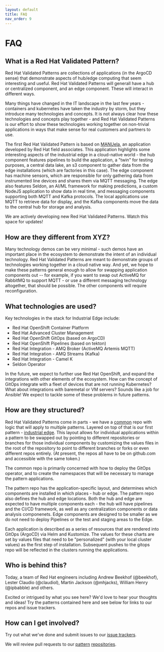 ```yaml
---
layout: default
title: FAQ
nav_order: 9
---
```


# FAQ

## What is a Red Hat Validated Pattern?

Red Hat Validated Patterns are collections of applications (in the ArgoCD sense) that demonstrate aspects of hub/edge computing that seem interesting and useful.  Red Hat Validated Patterns will generall have a hub or centralized component, and an edge component.  These will interact in different ways.

Many things have changed in the IT landscape in the last few years - containers and kubernetes have taken the industry by storm, but they introduce many technologies and concepts.  It is not always clear how these technologies and concepts play together - and Red Hat Validated Patterns is our effort to show these technologies working together on non-trivial applications in ways that make sense for real customers and partners to use.

The first Red Hat Validated Pattern is based on [MANUela](https://github.com/sa-mw-dach/manuela), an application developed by Red Hat field associates.  This application highlights some interesting aspects of the industrial edge in a cloud-native world - the hub component features pipelines to build the application, a "twin" for testing purposes, a central data lake, an s3 component to gather data from the edge installations (which are factories in this case).  The edge component has machine sensors, which are responsible for only gathering data from instrumented line devices and shares them via MQTT messaging.  The edge also features Seldon, an AI/ML framework for making predictions, a custom NodeJS application to show data in real time, and messaging components supporting both MQTT and Kafka protocols.  The local applications use MQTT to retrieve data for display, and the Kafka components move the data to the central hub for storage and analysis.

We are actively developing new Red Hat Validated Patterns.  Watch this space for updates!

## How are they different from XYZ?

Many technology demos can be very minimal - such demos have an important place in the ecosystem to demonstrate the intent of an individual technology.  Red Hat Validated Patterns are meant to demonstrate groups of technologies working together in a cloud native way.  And yet, we hope to make these patterns general enough to allow for swapping application components out -- for example, if you want to swap out ActiveMQ for RabbitMQ to support MQTT - or use a different messaging technology altogether, that should be possible.  The other components will require reconfiguration.

## What technologies are used?

Key technologies in the stack for Industrial Edge include:

- Red Hat OpenShift Container Platform
- Red Hat Advanced Cluster Management
- Red Hat OpenShift GitOps (based on ArgoCD)
- Red Hat OpenShift Pipelines (based on tekton)
- Red Hat Integration - AMQ Broker (ActiveMQ Artemis MQTT)
- Red Hat Integration - AMQ Streams (Kafka)
- Red Hat Integration - Camel K
- Seldon Operator

In the future, we expect to further use Red Hat OpenShift, and expand the integrations with other elements of the ecosystem.  How can the concept of GitOps integrate with a fleet of devices that are not running Kubernetes?  What about integrations with baremetal or VM servers?  Sounds like a job for Ansible!  We expect to tackle some of these problems in future patterns.

## How are they structured?

Red Hat Validated Patterns come in parts - we have a [common](https://github.com/hybrid-cloud-patterns/common) repo with logic that will apply to multiple patterns.  Layered on top of that is our first pattern - [industrial edge](https://github.com/hybrid-cloud-patterns/industrial-edge).  This layout allows for individual applications within a pattern to be swapped out by pointing to different repositories or branches for those individual components by customizing the values files in the root of the repository to point to different branches or forks or even different repos entirely. (At present, the repos all have to be on github.com and accessible with the same token.)

The common repo is primarily concerned with how to deploy the GitOps operator, and to create the namespaces that will be necessary to manage the pattern applications.

The pattern repo has the application-specific layout, and determines which components are installed in which places - hub or edge.  The pattern repo also defines the hub and edge locations.  Both the hub and edge are expected to have multiple components each - the hub will have pipelines and the CI/CD framework, as well as any centralization components or data analysis componenets.  Edge components are designed to be smaller as we do not need to deploy Pipelines or the test and staging areas to the Edge.

Each application is described as a series of resources that are rendered into GitOps (ArgoCD) via Helm and Kustomize.  The values for these charts are set by values files that need to be "personalized" (with your local cluster values) as the first step of installation.  Subsequent pushes to the gitops repo will be reflected in the clusters running the applications.

## Who is behind this?

Today, a team of Red Hat engineers including Andrew Beekhof (@beekhof), Lester Claudio (@claudiol), Martin Jackson (@mhjacks), William Henry (@ipbabble) and others.

Excited or intrigued by what you see here?  We'd love to hear your thoughts and ideas!  Try the patterns contained here and see below for links to our repos and issue trackers.

## How can I get involved?

Try out what we've done and submit issues to our [issue trackers](https://github.com/hybrid-cloud-patterns/industrial-edge/issues).

We will review pull requests to our [pattern](https://github.com/hybrid-cloud-patterns/common) [repositories](https://redhat-gitops-patterns/industrial-edge).
